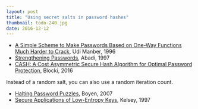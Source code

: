 ```yaml
---
layout: post
title: "Using secret salts in password hashes"
thumbnail: todo-240.jpg
date: 2016-12-12
---
```


* [A Simple Scheme to Make Passwords Based on One-Way Functions Much Harder to Crack](http://webglimpse.net/trial/bins/TR94-34.pdf), Udi Manber, 1996
* [Strengthening Passwords](ftp://gatekeeper.dec.com/pub/DEC/SRC/technical-notes/SRC-1997-033.pdf), Abadi, 1997
* [CASH: A Cost Asymmetric Secure Hash Algorithm for Optimal Password Protection](https://arxiv.org/pdf/1509.00239.pdf), Blocki, 2016

Instead of a random salt, you can also use a random iteration count.

* [Halting Password Puzzles](http://crypto.stanford.edu/~xb//security07/hkdf.pdf), Boyen, 2007
* [Secure Applications of Low-Entropy Keys](https://www.schneier.com/academic/paperfiles/paper-low-entropy.pdf), Kelsey, 1997
